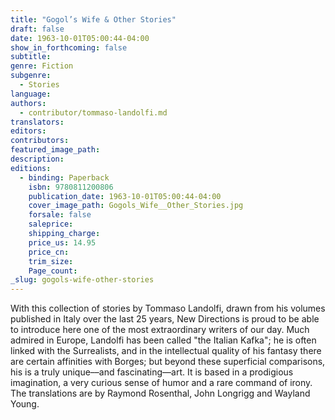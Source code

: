 ```yaml
---
title: "Gogol’s Wife & Other Stories"
draft: false
date: 1963-10-01T05:00:44-04:00
show_in_forthcoming: false
subtitle:
genre: Fiction
subgenre:
  - Stories
language:
authors:
  - contributor/tommaso-landolfi.md
translators:
editors:
contributors:
featured_image_path:
description:
editions:
  - binding: Paperback
    isbn: 9780811200806
    publication_date: 1963-10-01T05:00:44-04:00
    cover_image_path: Gogols_Wife__Other_Stories.jpg
    forsale: false
    saleprice:
    shipping_charge:
    price_us: 14.95
    price_cn:
    trim_size:
    Page_count:
_slug: gogols-wife-other-stories
---
```


With this collection of stories by Tommaso Landolfi, drawn from his volumes published in Italy over the last 25 years, New Directions is proud to be able to introduce here one of the most extraordinary writers of our day. Much admired in Europe, Landolfi has been called "the Italian Kafka"; he is often linked with the Surrealists, and in the intellectual quality of his fantasy there are certain affinities with Borges; but beyond these superficial comparisons, his is a truly unique––and fascinating––art. It is based in a prodigious imagination, a very curious sense of humor and a rare command of irony. The translations are by Raymond Rosenthal, John Longrigg and Wayland Young.

